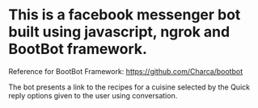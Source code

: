 # This is a facebook messenger bot built using javascript, ngrok and BootBot framework.

Reference for BootBot Framework: https://github.com/Charca/bootbot

The bot presents a link to the recipes for a cuisine selected by the Quick reply options given to the user using conversation.
